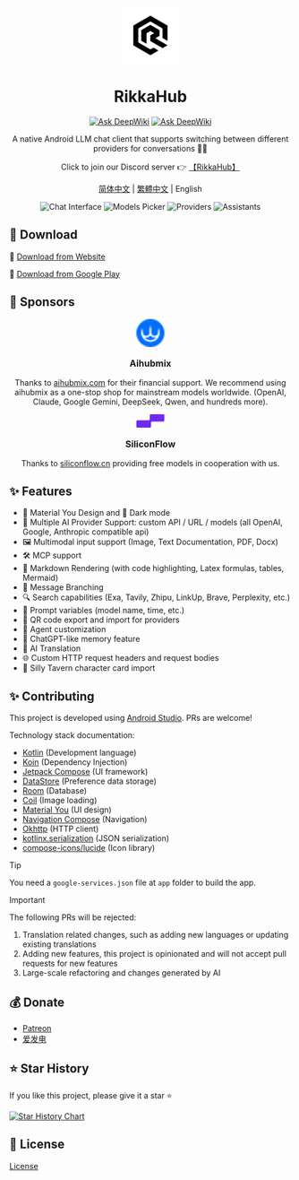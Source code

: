 <div align="center">
  <img src="docs/icon.png" alt="App Icon" width="100" />
  <h1>RikkaHub</h1>

  [![Ask DeepWiki](https://deepwiki.com/badge.svg)](https://deepwiki.com/rikkahub/rikkahub)
  [![Ask DeepWiki](https://img.shields.io/badge/zread.ai-blue?style=flat&logo=readthedocs)](https://zread.ai/rikkahub/rikkahub)

A native Android LLM chat client that supports switching between different providers for
conversations 🤖💬

Click to join our Discord server 👉 [【RikkaHub】](https://discord.gg/9weBqxe5c4)

[简体中文](README_ZH_CN.md) | [繁體中文](README_ZH_TW.md) | English
</div>

<div align="center">
  <img src="docs/img/chat.png" alt="Chat Interface" width="150" />
  <img src="docs/img/models.png" alt="Models Picker" width="150" />
  <img src="docs/img/providers.png" alt="Providers" width="150" />
  <img src="docs/img/assistants.png" alt="Assistants" width="150" />
</div>

## 🚀 Download

🔗 [Download from Website](https://rikka-ai.com/download)

🔗 [Download from Google Play](https://play.google.com/store/apps/details?id=me.rerere.rikkahub)

## 💖 Sponsors

<div align="center">
  <img src="app/src/main/assets/icons/aihubmix-color.svg" alt="Aihubmix" width="50" />
  <p style="font-size: 16px; font-weight: bold;">Aihubmix</p>
  <p style="font-size: 14px;">Thanks to <a href="https://aihubmix.com?aff=pG7r">aihubmix.com</a> for their financial support. We recommend using aihubmix as a one-stop shop for mainstream models worldwide. (OpenAI, Claude, Google Gemini, DeepSeek, Qwen, and hundreds more).</p>
</div>
<div align="center">
  <img src="app/src/main/assets/icons/siliconflow.svg" alt="SiliconFlow" width="50" />
  <p style="font-size: 16px; font-weight: bold;">SiliconFlow</p>
  <p style="font-size: 14px;">Thanks to <a href="https://siliconflow.cn/">siliconflow.cn</a> providing free models in cooperation with us.</p>
</div>


## ✨ Features

- 🎨 Material You Design and 🌙 Dark mode
- 🔄 Multiple AI Provider Support: custom API / URL / models (all OpenAI, Google, Anthropic compatible api)
- 🖼️ Multimodal input support (Image, Text Documentation, PDF, Docx)
- 🛠️ MCP support
- 📝 Markdown Rendering (with code highlighting, Latex formulas, tables, Mermaid)
- 🪾 Message Branching
- 🔍 Search capabilities (Exa, Tavily, Zhipu, LinkUp, Brave, Perplexity, etc.)
- 🧩 Prompt variables (model name, time, etc.)
- 🤳 QR code export and import for providers
- 🤖 Agent customization
- 🧠 ChatGPT-like memory feature
- 📝 AI Translation
- 🌐 Custom HTTP request headers and request bodies
- 💌 Silly Tavern character card import

## ✨ Contributing

This project is developed using [Android Studio](https://developer.android.com/studio). PRs are
welcome!

Technology stack documentation:

- [Kotlin](https://kotlinlang.org/) (Development language)
- [Koin](https://insert-koin.io/) (Dependency Injection)
- [Jetpack Compose](https://developer.android.com/jetpack/compose) (UI framework)
- [DataStore](https://developer.android.com/topic/libraries/architecture/datastore) (Preference data
  storage)
- [Room](https://developer.android.com/training/data-storage/room) (Database)
- [Coil](https://coil-kt.github.io/coil/) (Image loading)
- [Material You](https://m3.material.io/) (UI design)
- [Navigation Compose](https://developer.android.com/develop/ui/compose/navigation) (Navigation)
- [Okhttp](https://square.github.io/okhttp/) (HTTP client)
- [kotlinx.serialization](https://github.com/Kotlin/kotlinx.serialization) (JSON serialization)
- [compose-icons/lucide](https://composeicons.com/icon-libraries/lucide) (Icon library)

> [!TIP]
> You need a `google-services.json` file at `app` folder to build the app.

> [!IMPORTANT]  
> The following PRs will be rejected: 
> 1. Translation related changes, such as adding new languages or updating existing translations
> 2. Adding new features, this project is opinionated and will not accept pull requests for new features
> 3. Large-scale refactoring and changes generated by AI

## 💰 Donate

* [Patreon](https://patreon.com/rikkahub)
* [爱发电](https://afdian.com/a/reovo)

## ⭐ Star History

If you like this project, please give it a star ⭐

[![Star History Chart](https://api.star-history.com/svg?repos=re-ovo/rikkahub&type=Date)](https://star-history.com/#re-ovo/rikkahub&Date)

## 📄 License

[License](LICENSE)
